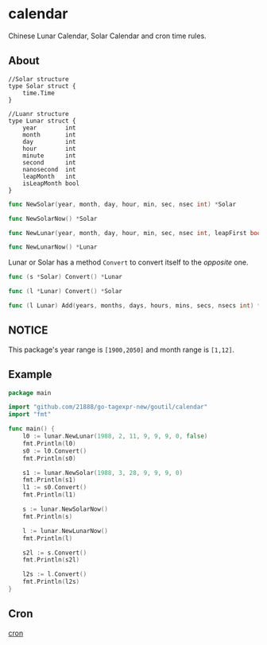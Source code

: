 # calendar

Chinese Lunar Calendar, Solar Calendar and cron time rules.

## About

	//Solar structure
	type Solar struct {
		time.Time
	}
	
	//Luanr structure
	type Lunar struct {
		year        int
		month       int
		day         int
		hour        int
		minute      int
		second      int
		nanosecond  int
		leapMonth   int
		isLeapMonth bool
	}

```go
func NewSolar(year, month, day, hour, min, sec, nsec int) *Solar
```

```go
func NewSolarNow() *Solar
```

```go
func NewLunar(year, month, day, hour, min, sec, nsec int, leapFirst bool) *Lunar
```

```go
func NewLunarNow() *Lunar
```

Lunar or Solar has a method `Convert` to convert itself to the *opposite* one.

```go
func (s *Solar) Convert() *Lunar
```

```go
func (l *Lunar) Convert() *Solar
```

```go
func (l Lunar) Add(years, months, days, hours, mins, secs, nsecs int) *Lunar
```

## NOTICE

This package's year range is `[1900,2050]` and month range is `[1,12]`.

## Example

```go
package main

import "github.com/21888/go-tagexpr-new/goutil/calendar"
import "fmt"

func main() {
	l0 := lunar.NewLunar(1988, 2, 11, 9, 9, 9, 0, false)
	fmt.Println(l0)
	s0 := l0.Convert()
	fmt.Println(s0)

	s1 := lunar.NewSolar(1988, 3, 28, 9, 9, 9, 0)
	fmt.Println(s1)
	l1 := s0.Convert()
	fmt.Println(l1)

	s := lunar.NewSolarNow()
	fmt.Println(s)

	l := lunar.NewLunarNow()
	fmt.Println(l)

	s2l := s.Convert()
	fmt.Println(s2l)

	l2s := l.Convert()
	fmt.Println(l2s)
}
```

## Cron

[cron](cron/README.md)